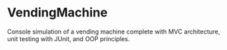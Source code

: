 # VendingMachine
Console simulation of a vending machine complete with MVC architecture, unit testing with JUnit, and OOP principles.
